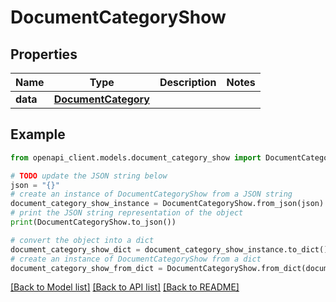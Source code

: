 # DocumentCategoryShow


## Properties

Name | Type | Description | Notes
------------ | ------------- | ------------- | -------------
**data** | [**DocumentCategory**](DocumentCategory.md) |  | 

## Example

```python
from openapi_client.models.document_category_show import DocumentCategoryShow

# TODO update the JSON string below
json = "{}"
# create an instance of DocumentCategoryShow from a JSON string
document_category_show_instance = DocumentCategoryShow.from_json(json)
# print the JSON string representation of the object
print(DocumentCategoryShow.to_json())

# convert the object into a dict
document_category_show_dict = document_category_show_instance.to_dict()
# create an instance of DocumentCategoryShow from a dict
document_category_show_from_dict = DocumentCategoryShow.from_dict(document_category_show_dict)
```
[[Back to Model list]](../README.md#documentation-for-models) [[Back to API list]](../README.md#documentation-for-api-endpoints) [[Back to README]](../README.md)


